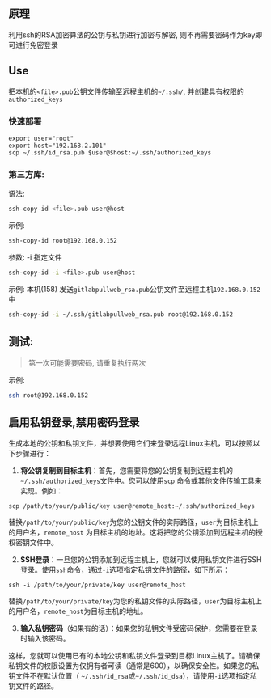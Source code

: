 ## 原理

利用ssh的RSA加密算法的公钥与私钥进行加密与解密, 则不再需要密码作为key即可进行免密登录

## Use

把本机的`<file>.pub`公钥文件传输至远程主机的`~/.ssh/`, 并创建具有权限的`authorized_keys`

### 快速部署

```shell
export user="root"
export host="192.168.2.101"
scp ~/.ssh/id_rsa.pub $user@$host:~/.ssh/authorized_keys
```

### 第三方库:

语法:

```bash
ssh-copy-id <file>.pub user@host 
```

示例:

```bash
ssh-copy-id root@192.168.0.152
```

参数:
-i 指定文件

```bash
ssh-copy-id -i <file>.pub user@host 
```

示例:
本机(158) 发送`gitlabpullweb_rsa.pub`公钥文件至远程主机`192.168.0.152`中

```bash
ssh-copy-id -i ~/.ssh/gitlabpullweb_rsa.pub root@192.168.0.152
```

## 测试:

> 第一次可能需要密码, 请重复执行两次

示例:

```bash
ssh root@192.168.0.152
```

## 启用私钥登录,禁用密码登录

生成本地的公钥和私钥文件，并想要使用它们来登录远程Linux主机，可以按照以下步骤进行：

1. **将公钥复制到目标主机**：首先，您需要将您的公钥复制到远程主机的`~/.ssh/authorized_keys`文件中。您可以使用`scp`
   命令或其他文件传输工具来实现。例如：

```shell
scp /path/to/your/public/key user@remote_host:~/.ssh/authorized_keys
```

替换`/path/to/your/public/key`为您的公钥文件的实际路径，`user`为目标主机上的用户名，`remote_host`
为目标主机的地址。这将把您的公钥添加到远程主机的授权密钥文件中。

2. **SSH登录**：一旦您的公钥添加到远程主机上，您就可以使用私钥文件进行SSH登录。使用`ssh`命令，通过`-i`选项指定私钥文件的路径，如下所示：

```shell
ssh -i /path/to/your/private/key user@remote_host
```

替换`/path/to/your/private/key`为您的私钥文件的实际路径，`user`为目标主机上的用户名，`remote_host`为目标主机的地址。

3. **输入私钥密码**（如果有的话）：如果您的私钥文件受密码保护，您需要在登录时输入该密码。

这样，您就可以使用已有的本地公钥和私钥文件登录到目标Linux主机了。请确保私钥文件的权限设置为仅拥有者可读（通常是600），以确保安全性。如果您的私钥文件不在默认位置（
`~/.ssh/id_rsa`或`~/.ssh/id_dsa`），请使用`-i`选项指定私钥文件的路径。
